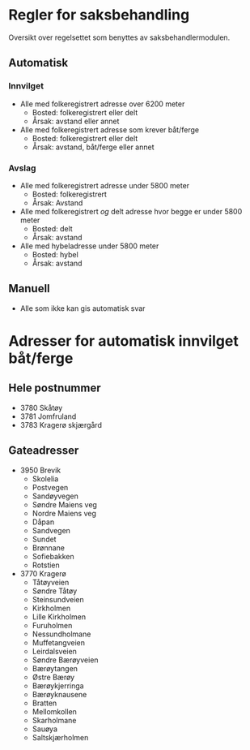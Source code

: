 # Regler for saksbehandling

Oversikt over regelsettet som benyttes av saksbehandlermodulen.

## Automatisk

### Innvilget
- Alle med folkeregistrert adresse over 6200 meter
  - Bosted: folkeregistrert eller delt
  - Årsak: avstand eller annet
- Alle med folkeregistrert adresse som krever båt/ferge
  - Bosted: folkeregistrert eller delt
  - Årsak: avstand, båt/ferge eller annet

### Avslag
- Alle med folkeregistrert adresse under 5800 meter
  - Bosted: folkeregistrert
  - Årsak: Avstand
- Alle med folkeregistrert _og_ delt adresse hvor begge er under 5800 meter
  - Bosted: delt
  - Årsak: avstand
- Alle med hybeladresse under 5800 meter
  - Bosted: hybel
  - Årsak: avstand

## Manuell
- Alle som ikke kan gis automatisk svar

# Adresser for automatisk innvilget båt/ferge

## Hele postnummer
- 3780 Skåtøy
- 3781 Jomfruland
- 3783 Kragerø skjærgård

## Gateadresser
- 3950 Brevik
  - Skolelia
  - Postvegen
  - Sandøyvegen
  - Søndre Maiens veg
  - Nordre Maiens veg
  - Dåpan
  - Sandvegen
  - Sundet
  - Brønnane
  - Sofiebakken
  - Rotstien
- 3770 Kragerø
  - Tåtøyveien
  - Søndre Tåtøy
  - Steinsundveien
  - Kirkholmen
  - Lille Kirkholmen
  - Furuholmen
  - Nessundholmane
  - Muffetangveien
  - Leirdalsveien
  - Søndre Bærøyveien
  - Bærøytangen
  - Østre Bærøy
  - Bærøykjerringa
  - Bærøyknausene
  - Bratten
  - Mellomkollen
  - Skarholmane
  - Sauøya
  - Saltskjærholmen